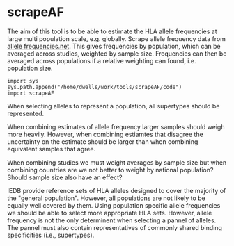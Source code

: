 # scrapeAF

The aim of this tool is to be able to estimate the HLA allele
frequencies at large multi population scale, e.g. globally.
Scrape allele frequency data from
[allele frequencies.net](http://www.allelefrequencies.net/).
This gives frequencies by population, which can be averaged
across studies, weighted by sample size. Frequencies can then
be averaged across populations if a relative weighting can
found, i.e. population size.

```
import sys
sys.path.append("/home/dwells/work/tools/scrapeAF/code")
import scrapeAF
```

When selecting alleles to represent a population, all supertypes
should be represented.

When combining estimates of allele frequency larger samples should
weigh more heavily. However, when combining estiamtes that disagree
the uncertainty on the estimate should be larger than when combining
equivalent samples that agree.

When combining studies we must weight averages by sample size but
when combining countries are we not better to weight by national population?
Should sample size also have an effect?

IEDB provide reference sets of HLA alleles designed to cover the
majority of the "general population". However, all populations are
not likely to be equally well covered by them. Using population
specific allele frequencies we should be able to select more
appropriate HLA sets. However, allele frequency is not the only
determinent when selecting a pannel of alleles. The pannel must
also contain representatives of commonly shared binding specificities
(i.e., supertypes).

